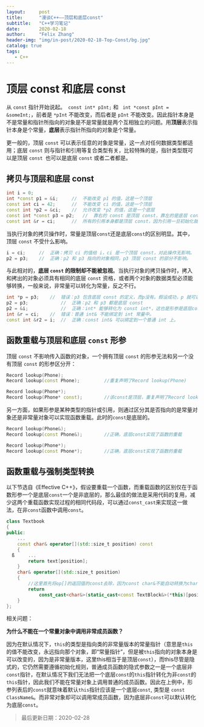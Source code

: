 ```yaml
---
layout:     post
title:      "漫谈C++——顶层和底层const"
subtitle:   "C++学习笔记"
date:       2020-02-18
author:     "Felix Zhang"
header-img: "img/in-post/2020-02-18-Top-Const/bg.jpg"
catalog: true
tags:
   - C++
---
```


# 顶层 const 和底层 const

从 `const` 指针开始说起。` const int* pInt;` 和 ` int *const pInt = &someInt;`，前者是 `*pInt` 不能改变，而后者是 `pInt` 不能改变。因此指针本身是不是常量和指针所指向的对象是不是常量就是两个互相独立的问题。用**顶层**表示指针本身是个常量，**底层**表示指针所指向的对象是个常量。

更一般的，顶层 `const` 可以表示任意的对象是常量，这一点对任何数据类型都适用；底层 `const` 则与指针和引用等复合类型有关，比较特殊的是，指针类型既可以是顶层 `const `也可以是底层 `const` 或者二者都是。

## **拷贝与顶层和底层 const**

~~~C++
int i = 0;
int *const p1 = &i; 	//	不能改变 p1 的值，这是一个顶层
const int ci = 42;		//	不能改变 ci 的值，这是一个顶层
const int *p2 = &ci;	//	允许改变 *p2 的值，这是一个底层
const int *const p3 = p2;	//	靠右的 const 是顶层 const，靠左的是底层 const
const int &r = ci;		//	所有的引用本身都是顶层 const，因为引用一旦初始化就不能再改为其他对象的引用，这里用于声明引用的 const 都是底层 const
~~~

当执行对象的拷贝操作时，常量是顶层`const`还是底层`const`的区别明显。其中，顶层 `const` 不受什么影响。

~~~C++
i = ci;		//	正确：拷贝 ci 的值给 i，ci 是一个顶层 const，对此操作无影响。
p2 = p3;	//	正确：p2 和 p3 指向的对象相同，p3 顶层 const 的部分不影响。
~~~

与此相对的，**底层 `const` 的限制却不能被忽视**。当执行对象的拷贝操作时，拷入和拷出的对象必须具有相同的底层 `const` 资格，或者两个对象的数据类型必须能够转换，一般来说，非常量可以转化为常量，反之不行。

~~~C++
int *p = p3;	//	错误：p3 包含底层 const 的定义，而p没有。假设成功，p 就可以改变 p3 指向的对象的值。
p2 = p3;			//	正确：p2 和 p3 都是底层 const
p2 = &i;			//	正确：int* 能够转化为 const int*，这也是形参是底层const的函数形参传递外部非 const 指针的基础。
int &r = ci;	// 	错误：普通 int& 不能绑定到 int 常量中。
const int &r2 = i;	//	正确：const int& 可以绑定到一个普通 int 上。
~~~

## **函数重载与顶层和底层 `const` 形参**

顶层 `const` 不影响传入函数的对象，一个拥有顶层 `const` 的形参无法和另一个没有顶层 `const` 的形参区分开：

~~~C++
Record lookup(Phone);
Record lookup(const Phone);			//重复声明了Record lookup(Phone)

Record lookup(Phone*);
Record lookup(Phone* const);		//该const是顶层，重复声明了Record lookup(Phone* const)
~~~

另一方面，如果形参是某种类型的指针或引用，则通过区分其是否指向的是常量对象还是非常量对象可以实现函数重载。此时的`const`是底层的。

~~~C++
Record lookup(Phone&);
Record lookup(const Phone&);		//正确，底层const实现了函数的重载

Record lookup(Phone*);
Record lookup(const Phone*);		//正确，底层const实现了函数的重载
~~~

## 函数重载与强制类型转换

以下节选自《Effective C++》，假设要重载一个函数，而重载函数的区别仅在于函数形参一个是底层`const`一个是非底层的，那么最佳的做法是采用代码的复用，减少这两个重载函数实现过程的相同代码段，可以通过`const_cast`来实现这一做法，在非`const`函数中调用`const`。

~~~C++
class Textbook
{
public:
  	...
  	const char& operator[](std::size_t position) const	 
    {
  ß    	...
        return text[position];
    }
  	char& operator[](std::size_t position)
    {
      	//这里首先将op[]的返回值的const去除，因为const char&不能自动转换为char&，除此之外，由于调用以上const函数的必须是const对象，因此将调用此函数的对象(即*this)强制转化为一个(底层)const对象，再调用const op[]。
      	return
          	const_cast<char&>(static_cast<const TextBlock&>(*this)[position]);
    }
};
~~~

相关问题：

**为什么不能在一个常量对象中调用非常成员函数？**

因为在默认情况下，`this`的类型是指向类的非常量版本的常量指针（意思是`this`的值不能改变，永远指向那个对象，即“常量指针”，但是被`this`指向的对象本身是可以改变的，因为是非常量版本，这里this相当于是顶层`const`），而this尽管是隐式的，它仍然需要遵循初始化规则，普通成员函数的隐式参数之一是一个底层非`const`指针，在默认情况下我们无法把一个底层`const`的`this`指针转化为非`const`的`this`指针，因此我们不能在常量对象上调用普通的成员函数。因此在上例中，形参列表后的`const`就意味着默认`this`指针应该是一个底层`const`, 类型是 `const ClassName&`。而非常对象却可以调用常成员函数，因为底层非`const`可以默认转化为底层`const`。

> 最后更新日期：2020-02-28